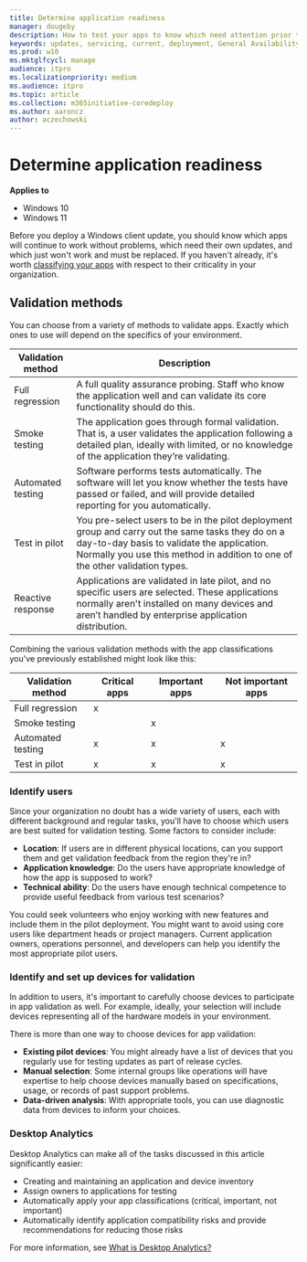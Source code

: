 ```yaml
---
title: Determine application readiness
manager: dougeby
description: How to test your apps to know which need attention prior to deploying an update
keywords: updates, servicing, current, deployment, General Availability Channel, feature, quality, rings, insider, tools
ms.prod: w10
ms.mktglfcycl: manage
audience: itpro
ms.localizationpriority: medium
ms.audience: itpro
ms.topic: article
ms.collection: m365initiative-coredeploy
ms.author: aaroncz
author: aczechowski
---
```


# Determine application readiness

**Applies to**

-   Windows 10
-   Windows 11

Before you deploy a Windows client update, you should know which apps will continue to work without problems, which need their own updates, and which just won't work and must be replaced. If you haven't already, it's worth [classifying your apps](plan-define-readiness.md) with respect to their criticality in your organization.

## Validation methods

You can choose from a variety of methods to validate apps. Exactly which ones to use will depend on the specifics of your environment.


|Validation method  |Description  |
|---------|---------|
|Full regression     | A full quality assurance probing. Staff who know the application well and can validate its core functionality should do this.        |
|Smoke testing     | The application goes through formal validation. That is, a user validates the application following a detailed plan, ideally with limited, or no knowledge of the application they’re validating.        |
|Automated testing     |  Software performs tests automatically. The software will let you know whether the tests have passed or failed, and will provide detailed reporting for you automatically.    |
|Test in pilot     | You pre-select users to be in the pilot deployment group and carry out the same tasks they do on a day-to-day basis to validate the application. Normally you use this method in addition to one of the other validation types.        |
|Reactive response     | Applications are validated in late pilot, and no specific users are selected. These applications normally aren't installed on many devices and aren’t handled by enterprise application distribution.        |

Combining the various validation methods with the app classifications you've previously established might look like this:


|Validation method  |Critical apps  |Important apps  |Not important apps  |
|---------|---------|---------|---------|
|Full regression     | x        |         |         |
|Smoke testing     |         | x        |         |
|Automated testing     |  x       |   x      |  x       |
|Test in pilot     |  x       |  x       |  x       |


### Identify users

Since your organization no doubt has a wide variety of users, each with different background and regular tasks, you'll have to choose which users are best suited for validation testing. Some factors to consider include:

- **Location**: If users are in different physical locations, can you support them and get validation feedback from the region they're in?
- **Application knowledge**: Do the users have appropriate knowledge of how the app is supposed to work?
- **Technical ability**: Do the users have enough technical competence to provide useful feedback from various test scenarios?

You could seek volunteers who enjoy working with new features and include them in the pilot deployment. You might want to avoid using core users like department heads or project managers. Current application owners, operations personnel, and developers can help you identify the most appropriate pilot users.

### Identify and set up devices for validation

In addition to users, it's important to carefully choose devices to participate in app validation as well. For example, ideally, your selection will include devices representing all of the hardware models in your environment.

There is more than one way to choose devices for app validation:

- **Existing pilot devices**: You might already have a list of devices that you regularly use for testing updates as part of release cycles.
- **Manual selection**: Some internal groups like operations will have expertise to help choose devices manually based on specifications, usage, or records of past support problems.
- **Data-driven analysis**: With appropriate tools, you can use diagnostic data from devices to inform your choices.


### Desktop Analytics

Desktop Analytics can make all of the tasks discussed in this article significantly easier:

- Creating and maintaining an application and device inventory
- Assign owners to applications for testing
- Automatically apply your app classifications (critical, important, not important)
- Automatically identify application compatibility risks and provide recommendations for reducing those risks

For more information, see [What is Desktop Analytics?](/mem/configmgr/desktop-analytics/overview)
